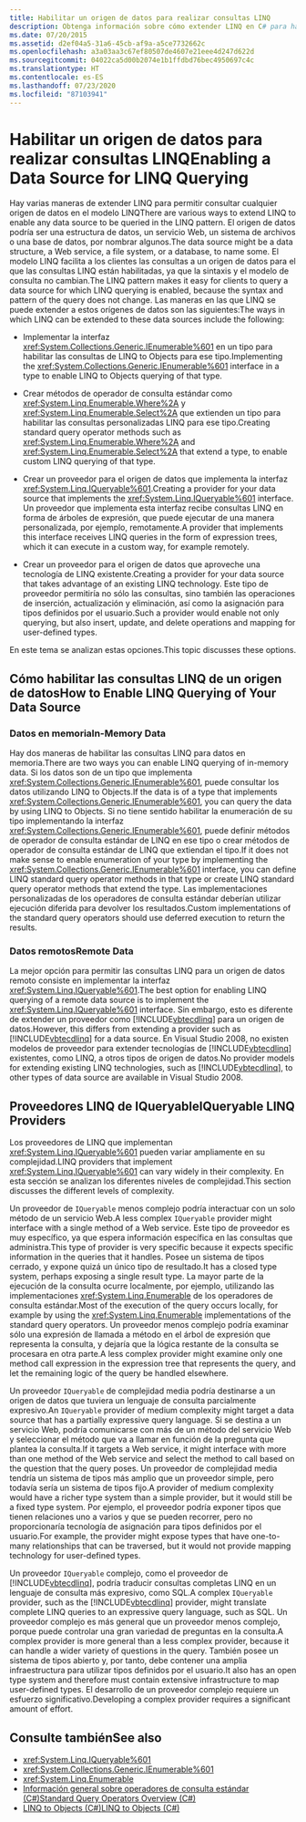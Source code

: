```yaml
---
title: Habilitar un origen de datos para realizar consultas LINQ
description: Obtenga información sobre cómo extender LINQ en C# para habilitar la consulta de cualquier origen de datos en el patrón LINQ, lo que facilita a los clientes la consulta de un origen de datos.
ms.date: 07/20/2015
ms.assetid: d2ef04a5-31a6-45cb-af9a-a5ce7732662c
ms.openlocfilehash: a3a03aa3c67ef80507de4607e21eee4d247d622d
ms.sourcegitcommit: 04022ca5d00b2074e1b1ffdbd76bec4950697c4c
ms.translationtype: HT
ms.contentlocale: es-ES
ms.lasthandoff: 07/23/2020
ms.locfileid: "87103941"
---
```

# <a name="enabling-a-data-source-for-linq-querying"></a><span data-ttu-id="5460b-103">Habilitar un origen de datos para realizar consultas LINQ</span><span class="sxs-lookup"><span data-stu-id="5460b-103">Enabling a Data Source for LINQ Querying</span></span>
<span data-ttu-id="5460b-104">Hay varias maneras de extender LINQ para permitir consultar cualquier origen de datos en el modelo LINQ</span><span class="sxs-lookup"><span data-stu-id="5460b-104">There are various ways to extend LINQ to enable any data source to be queried in the LINQ pattern.</span></span> <span data-ttu-id="5460b-105">El origen de datos podría ser una estructura de datos, un servicio Web, un sistema de archivos o una base de datos, por nombrar algunos.</span><span class="sxs-lookup"><span data-stu-id="5460b-105">The data source might be a data structure, a Web service, a file system, or a database, to name some.</span></span> <span data-ttu-id="5460b-106">El modelo LINQ facilita a los clientes las consultas a un origen de datos para el que las consultas LINQ están habilitadas, ya que la sintaxis y el modelo de consulta no cambian.</span><span class="sxs-lookup"><span data-stu-id="5460b-106">The LINQ pattern makes it easy for clients to query a data source for which LINQ querying is enabled, because the syntax and pattern of the query does not change.</span></span> <span data-ttu-id="5460b-107">Las maneras en las que LINQ se puede extender a estos orígenes de datos son las siguientes:</span><span class="sxs-lookup"><span data-stu-id="5460b-107">The ways in which LINQ can be extended to these data sources include the following:</span></span>  
  
- <span data-ttu-id="5460b-108">Implementar la interfaz <xref:System.Collections.Generic.IEnumerable%601> en un tipo para habilitar las consultas de LINQ to Objects para ese tipo.</span><span class="sxs-lookup"><span data-stu-id="5460b-108">Implementing the <xref:System.Collections.Generic.IEnumerable%601> interface in a type to enable LINQ to Objects querying of that type.</span></span>  
  
- <span data-ttu-id="5460b-109">Crear métodos de operador de consulta estándar como <xref:System.Linq.Enumerable.Where%2A> y <xref:System.Linq.Enumerable.Select%2A> que extienden un tipo para habilitar las consultas personalizadas LINQ para ese tipo.</span><span class="sxs-lookup"><span data-stu-id="5460b-109">Creating standard query operator methods such as <xref:System.Linq.Enumerable.Where%2A> and <xref:System.Linq.Enumerable.Select%2A> that extend a type, to enable custom LINQ querying of that type.</span></span>  
  
- <span data-ttu-id="5460b-110">Crear un proveedor para el origen de datos que implementa la interfaz <xref:System.Linq.IQueryable%601>.</span><span class="sxs-lookup"><span data-stu-id="5460b-110">Creating a provider for your data source that implements the <xref:System.Linq.IQueryable%601> interface.</span></span> <span data-ttu-id="5460b-111">Un proveedor que implementa esta interfaz recibe consultas LINQ en forma de árboles de expresión, que puede ejecutar de una manera personalizada, por ejemplo, remotamente.</span><span class="sxs-lookup"><span data-stu-id="5460b-111">A provider that implements this interface receives LINQ queries in the form of expression trees, which it can execute in a custom way, for example remotely.</span></span>  
  
- <span data-ttu-id="5460b-112">Crear un proveedor para el origen de datos que aproveche una tecnología de LINQ existente.</span><span class="sxs-lookup"><span data-stu-id="5460b-112">Creating a provider for your data source that takes advantage of an existing LINQ technology.</span></span> <span data-ttu-id="5460b-113">Este tipo de proveedor permitiría no sólo las consultas, sino también las operaciones de inserción, actualización y eliminación, así como la asignación para tipos definidos por el usuario.</span><span class="sxs-lookup"><span data-stu-id="5460b-113">Such a provider would enable not only querying, but also insert, update, and delete operations and mapping for user-defined types.</span></span>  
  
 <span data-ttu-id="5460b-114">En este tema se analizan estas opciones.</span><span class="sxs-lookup"><span data-stu-id="5460b-114">This topic discusses these options.</span></span>  
  
## <a name="how-to-enable-linq-querying-of-your-data-source"></a><span data-ttu-id="5460b-115">Cómo habilitar las consultas LINQ de un origen de datos</span><span class="sxs-lookup"><span data-stu-id="5460b-115">How to Enable LINQ Querying of Your Data Source</span></span>  
  
### <a name="in-memory-data"></a><span data-ttu-id="5460b-116">Datos en memoria</span><span class="sxs-lookup"><span data-stu-id="5460b-116">In-Memory Data</span></span>  
 <span data-ttu-id="5460b-117">Hay dos maneras de habilitar las consultas LINQ para datos en memoria.</span><span class="sxs-lookup"><span data-stu-id="5460b-117">There are two ways you can enable LINQ querying of in-memory data.</span></span> <span data-ttu-id="5460b-118">Si los datos son de un tipo que implementa <xref:System.Collections.Generic.IEnumerable%601>, puede consultar los datos utilizando LINQ to Objects.</span><span class="sxs-lookup"><span data-stu-id="5460b-118">If the data is of a type that implements <xref:System.Collections.Generic.IEnumerable%601>, you can query the data by using LINQ to Objects.</span></span> <span data-ttu-id="5460b-119">Si no tiene sentido habilitar la enumeración de su tipo implementando la interfaz <xref:System.Collections.Generic.IEnumerable%601>, puede definir métodos de operador de consulta estándar de LINQ en ese tipo o crear métodos de operador de consulta estándar de LINQ que extiendan el tipo.</span><span class="sxs-lookup"><span data-stu-id="5460b-119">If it does not make sense to enable enumeration of your type by implementing the <xref:System.Collections.Generic.IEnumerable%601> interface, you can define LINQ standard query operator methods in that type or create LINQ standard query operator methods that extend the type.</span></span> <span data-ttu-id="5460b-120">Las implementaciones personalizadas de los operadores de consulta estándar deberían utilizar ejecución diferida para devolver los resultados.</span><span class="sxs-lookup"><span data-stu-id="5460b-120">Custom implementations of the standard query operators should use deferred execution to return the results.</span></span>  
  
### <a name="remote-data"></a><span data-ttu-id="5460b-121">Datos remotos</span><span class="sxs-lookup"><span data-stu-id="5460b-121">Remote Data</span></span>  
 <span data-ttu-id="5460b-122">La mejor opción para permitir las consultas LINQ para un origen de datos remoto consiste en implementar la interfaz <xref:System.Linq.IQueryable%601>.</span><span class="sxs-lookup"><span data-stu-id="5460b-122">The best option for enabling LINQ querying of a remote data source is to implement the <xref:System.Linq.IQueryable%601> interface.</span></span> <span data-ttu-id="5460b-123">Sin embargo, esto es diferente de extender un proveedor como [!INCLUDE[vbtecdlinq](~/includes/vbtecdlinq-md.md)] para un origen de datos.</span><span class="sxs-lookup"><span data-stu-id="5460b-123">However, this differs from extending a provider such as [!INCLUDE[vbtecdlinq](~/includes/vbtecdlinq-md.md)] for a data source.</span></span> <span data-ttu-id="5460b-124">En Visual Studio 2008, no existen modelos de proveedor para extender tecnologías de [!INCLUDE[vbtecdlinq](~/includes/vbtecdlinq-md.md)] existentes, como LINQ, a otros tipos de origen de datos.</span><span class="sxs-lookup"><span data-stu-id="5460b-124">No provider models for extending existing LINQ technologies, such as [!INCLUDE[vbtecdlinq](~/includes/vbtecdlinq-md.md)], to other types of data source are available in Visual Studio 2008.</span></span>
  
## <a name="iqueryable-linq-providers"></a><span data-ttu-id="5460b-125">Proveedores LINQ de IQueryable</span><span class="sxs-lookup"><span data-stu-id="5460b-125">IQueryable LINQ Providers</span></span>  
 <span data-ttu-id="5460b-126">Los proveedores de LINQ que implementan <xref:System.Linq.IQueryable%601> pueden variar ampliamente en su complejidad.</span><span class="sxs-lookup"><span data-stu-id="5460b-126">LINQ providers that implement <xref:System.Linq.IQueryable%601> can vary widely in their complexity.</span></span> <span data-ttu-id="5460b-127">En esta sección se analizan los diferentes niveles de complejidad.</span><span class="sxs-lookup"><span data-stu-id="5460b-127">This section discusses the different levels of complexity.</span></span>  
  
 <span data-ttu-id="5460b-128">Un proveedor de `IQueryable` menos complejo podría interactuar con un solo método de un servicio Web.</span><span class="sxs-lookup"><span data-stu-id="5460b-128">A less complex `IQueryable` provider might interface with a single method of a Web service.</span></span> <span data-ttu-id="5460b-129">Este tipo de proveedor es muy específico, ya que espera información específica en las consultas que administra.</span><span class="sxs-lookup"><span data-stu-id="5460b-129">This type of provider is very specific because it expects specific information in the queries that it handles.</span></span> <span data-ttu-id="5460b-130">Posee un sistema de tipos cerrado, y expone quizá un único tipo de resultado.</span><span class="sxs-lookup"><span data-stu-id="5460b-130">It has a closed type system, perhaps exposing a single result type.</span></span> <span data-ttu-id="5460b-131">La mayor parte de la ejecución de la consulta ocurre localmente, por ejemplo, utilizando las implementaciones <xref:System.Linq.Enumerable> de los operadores de consulta estándar.</span><span class="sxs-lookup"><span data-stu-id="5460b-131">Most of the execution of the query occurs locally, for example by using the <xref:System.Linq.Enumerable> implementations of the standard query operators.</span></span> <span data-ttu-id="5460b-132">Un proveedor menos complejo podría examinar sólo una expresión de llamada a método en el árbol de expresión que representa la consulta, y dejaría que la lógica restante de la consulta se procesara en otra parte.</span><span class="sxs-lookup"><span data-stu-id="5460b-132">A less complex provider might examine only one method call expression in the expression tree that represents the query, and let the remaining logic of the query be handled elsewhere.</span></span>  
  
 <span data-ttu-id="5460b-133">Un proveedor `IQueryable` de complejidad media podría destinarse a un origen de datos que tuviera un lenguaje de consulta parcialmente expresivo.</span><span class="sxs-lookup"><span data-stu-id="5460b-133">An `IQueryable` provider of medium complexity might target a data source that has a partially expressive query language.</span></span> <span data-ttu-id="5460b-134">Si se destina a un servicio Web, podría comunicarse con más de un método del servicio Web y seleccionar el método que va a llamar en función de la pregunta que plantea la consulta.</span><span class="sxs-lookup"><span data-stu-id="5460b-134">If it targets a Web service, it might interface with more than one method of the Web service and select the method to call based on the question that the query poses.</span></span> <span data-ttu-id="5460b-135">Un proveedor de complejidad media tendría un sistema de tipos más amplio que un proveedor simple, pero todavía sería un sistema de tipos fijo.</span><span class="sxs-lookup"><span data-stu-id="5460b-135">A provider of medium complexity would have a richer type system than a simple provider, but it would still be a fixed type system.</span></span> <span data-ttu-id="5460b-136">Por ejemplo, el proveedor podría exponer tipos que tienen relaciones uno a varios y que se pueden recorrer, pero no proporcionaría tecnología de asignación para tipos definidos por el usuario.</span><span class="sxs-lookup"><span data-stu-id="5460b-136">For example, the provider might expose types that have one-to-many relationships that can be traversed, but it would not provide mapping technology for user-defined types.</span></span>  
  
 <span data-ttu-id="5460b-137">Un proveedor `IQueryable` complejo, como el proveedor de [!INCLUDE[vbtecdlinq](~/includes/vbtecdlinq-md.md)], podría traducir consultas completas LINQ en un lenguaje de consulta más expresivo, como SQL.</span><span class="sxs-lookup"><span data-stu-id="5460b-137">A complex `IQueryable` provider, such as the [!INCLUDE[vbtecdlinq](~/includes/vbtecdlinq-md.md)] provider, might translate complete LINQ queries to an expressive query language, such as SQL.</span></span> <span data-ttu-id="5460b-138">Un proveedor complejo es más general que un proveedor menos complejo, porque puede controlar una gran variedad de preguntas en la consulta.</span><span class="sxs-lookup"><span data-stu-id="5460b-138">A complex provider is more general than a less complex provider, because it can handle a wider variety of questions in the query.</span></span> <span data-ttu-id="5460b-139">También posee un sistema de tipos abierto y, por tanto, debe contener una amplia infraestructura para utilizar tipos definidos por el usuario.</span><span class="sxs-lookup"><span data-stu-id="5460b-139">It also has an open type system and therefore must contain extensive infrastructure to map user-defined types.</span></span> <span data-ttu-id="5460b-140">El desarrollo de un proveedor complejo requiere un esfuerzo significativo.</span><span class="sxs-lookup"><span data-stu-id="5460b-140">Developing a complex provider requires a significant amount of effort.</span></span>  
  
## <a name="see-also"></a><span data-ttu-id="5460b-141">Consulte también</span><span class="sxs-lookup"><span data-stu-id="5460b-141">See also</span></span>

- <xref:System.Linq.IQueryable%601>
- <xref:System.Collections.Generic.IEnumerable%601>
- <xref:System.Linq.Enumerable>
- [<span data-ttu-id="5460b-142">Información general sobre operadores de consulta estándar (C#)</span><span class="sxs-lookup"><span data-stu-id="5460b-142">Standard Query Operators Overview (C#)</span></span>](./standard-query-operators-overview.md)
- [<span data-ttu-id="5460b-143">LINQ to Objects (C#)</span><span class="sxs-lookup"><span data-stu-id="5460b-143">LINQ to Objects (C#)</span></span>](./linq-to-objects.md)
